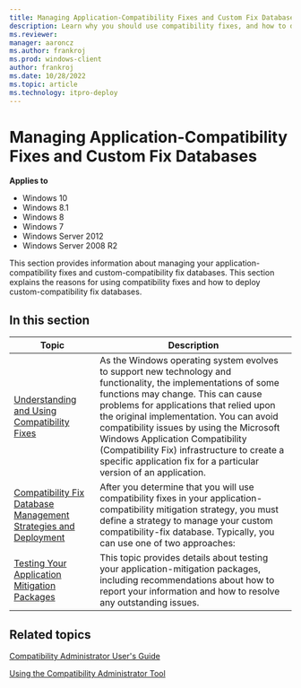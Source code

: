 ```yaml
---
title: Managing Application-Compatibility Fixes and Custom Fix Databases (Windows 10)
description: Learn why you should use compatibility fixes, and how to deploy and manage custom-compatibility fix databases.
ms.reviewer: 
manager: aaroncz
ms.author: frankroj
ms.prod: windows-client
author: frankroj
ms.date: 10/28/2022
ms.topic: article
ms.technology: itpro-deploy
---
```


# Managing Application-Compatibility Fixes and Custom Fix Databases

**Applies to**

-   Windows 10
-   Windows 8.1
-   Windows 8
-   Windows 7
-   Windows Server 2012
-   Windows Server 2008 R2

This section provides information about managing your application-compatibility fixes and custom-compatibility fix databases. This section explains the reasons for using compatibility fixes and how to deploy custom-compatibility fix databases.

## In this section

|Topic|Description|
|--- |--- |
|[Understanding and Using Compatibility Fixes](understanding-and-using-compatibility-fixes.md)|As the Windows operating system evolves to support new technology and functionality, the implementations of some functions may change. This can cause problems for applications that relied upon the original implementation. You can avoid compatibility issues by using the Microsoft Windows Application Compatibility (Compatibility Fix) infrastructure to create a specific application fix for a particular version of an application.|
|[Compatibility Fix Database Management Strategies and Deployment](compatibility-fix-database-management-strategies-and-deployment.md)|After you determine that you will use compatibility fixes in your application-compatibility mitigation strategy, you must define a strategy to manage your custom compatibility-fix database. Typically, you can use one of two approaches:|
|[Testing Your Application Mitigation Packages](testing-your-application-mitigation-packages.md)|This topic provides details about testing your application-mitigation packages, including recommendations about how to report your information and how to resolve any outstanding issues.|

## Related topics

[Compatibility Administrator User's Guide](compatibility-administrator-users-guide.md)

[Using the Compatibility Administrator Tool](using-the-compatibility-administrator-tool.md)
